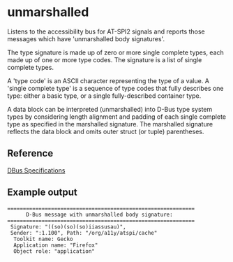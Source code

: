 # unmarshalled

Listens to the accessibility bus for AT-SPI2 signals and reports those messages
which have 'unmarshalled body signatures'.

The type signature is made up of zero or more single complete types, each made up of one or more type codes.
The signature is a list of single complete types.

A 'type code' is an ASCII character representing the type of a value.
A 'single complete type' is a sequence of type codes that fully describes one type: either a basic type, or a single fully-described container type.

A data block can be interpreted (unmarshalled) into D-Bus type system types by considering length alignment and padding of each single complete type as specified in the marshalled signature.
The marshalled signature reflects the data block and omits outer struct (or tuple) parentheses.

## Reference

[DBus Specifications](https://dbus.freedesktop.org/doc/dbus-specification.html)

## Example output

```text
============================================================
      D-Bus message with unmarshalled body signature:
============================================================
 Signature: "((so)(so)(so)iiassusau)",
 Sender: ":1.100", Path: "/org/a11y/atspi/cache"
  Toolkit name: Gecko
  Application name: "Firefox"
  Object role: "application"

```
